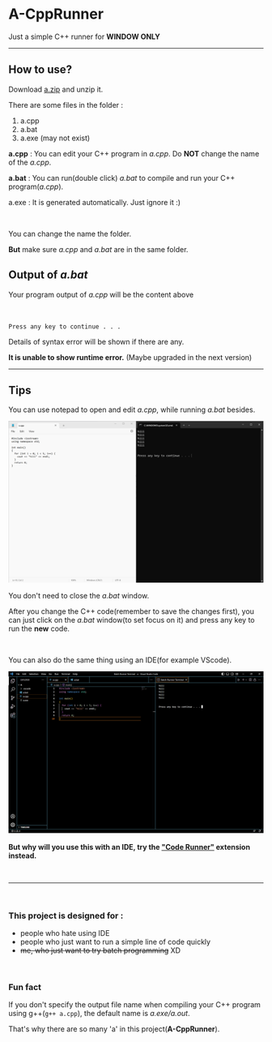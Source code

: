 <!--
  you may find that the stlye of this file is dumb.
  you are correct!
  i just want to practice html XD
-->

<h1>A-CppRunner</h1>
<p>Just a simple C++ runner for <b>WINDOW ONLY</b></p>
<hr>
<h2>How to use?</h2>
<p>Download <a href="https://github.com/hwtam/A-CppRunner/releases/download/v1/a.zip">a.zip</a> and unzip it.</p>
<p>There are some files in the folder :</p>
<ol>
  <li>a.cpp</li>
  <li>a.bat</li>
  <li>a.exe (may not exist)</li>
</ol>
<p><b>a.cpp</b> : You can edit your C++ program in <i>a.cpp</i>. Do <b>NOT</b> change the name of the <i>a.cpp</i>.</p>
<p><b>a.bat</b> : You can run(double click) <i>a.bat</i> to compile and run your C++ program(<i>a.cpp</i>).</p>
<p>a.exe : It is generated automatically. Just ignore it :)</p>
<br>
<p>You can change the name the folder.</p>
<p><b>But</b> make sure <i>a.cpp</i> and <i>a.bat</i> are in the same folder.</p>
<h2>Output of <i>a.bat</i></h2>
<p>Your program output of <i>a.cpp</i> will be the content above
  
<!-- "\n\nPress any key to continue . . ." -->
<pre><code>

Press any key to continue . . .
</code></pre>

<p>Details of syntax error will be shown if there are any.</p>
<p><strong>It is unable to show runtime error.</strong> (Maybe upgraded in the next version)</p>
<hr>
<h2>Tips</h2>
<p>You can use notepad to open and edit <i>a.cpp</i>, while running <i>a.bat</i> besides.</p>

<!-- really dumb -->
<img src="https://github.com/hwtam/A-CppRunner/blob/main/images/notepad.png"
  alt="notepad.png" width=auto>

<p>You don't need to close the <i>a.bat</i> window.</p>
<p>After you change the C++ code(remember to save the changes first),
  you can just click on the <i>a.bat</i> window(to set focus on it) and press any key to run the <b>new</b> code.</p>
<br>
<p>You can also do the same thing using an IDE(for example VScode).</p>
<img src="https://github.com/hwtam/A-CppRunner/blob/main/images/VSCode.png"
  alt="VSCode.png" width=auto>
<p><strong>But why will you use this with an IDE, try the
  <!-- why target="_blank" not working ? -->
  <a href="https://marketplace.visualstudio.com/items?itemName=formulahendry.code-runner" target="_blank">"Code Runner"</a>
  extension instead.</strong></p>
<br><hr><br>
<h3>This project is designed for :</h3>
<ul>
  <li>people who hate using IDE</li>
  <li>people who just want to run a simple line of code quickly</li>
  <li><del>me, who just want to try batch programming</del> XD</li>
</ul>
<br>
<h3>Fun fact</h3>
<p>If you don't specify the output file name when compiling your C++ program using g++(<code>g++ a.cpp</code>),
  the default name is <i>a.exe/a.out</i>.</p>
<p>That's why there are so many 'a' in this project(<strong>A-CppRunner</strong>).</p>
